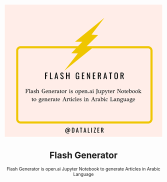 
<div align="center">

  <img src="./logo.png" alt="logo"  height="auto" />
  <h1>Flash Generator</h1>
  
  <p>
Flash Generator is open.ai Jupyter Notebook 
to generate Articles in Arabic Language 
  </p>

</div>